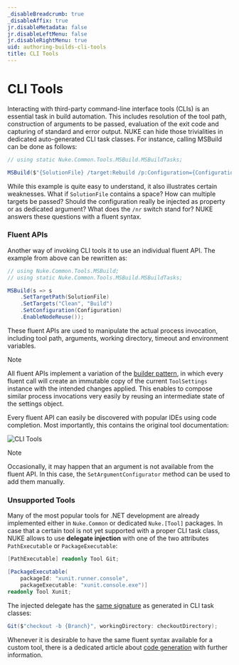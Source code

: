 ```yaml
---
_disableBreadcrumb: true
_disableAffix: true
jr.disableMetadata: false
jr.disableLeftMenu: false
jr.disableRightMenu: true
uid: authoring-builds-cli-tools
title: CLI Tools
---
```


# CLI Tools

Interacting with third-party command-line interface tools (CLIs) is an essential task in build automation. This includes resolution of the tool path, construction of arguments to be passed, evaluation of the exit code and capturing of standard and error output. NUKE can hide those trivialities in dedicated auto-generated CLI task classes. For instance, calling MSBuild can be done as follows:

```c#
// using static Nuke.Common.Tools.MSBuild.MSBuildTasks;

MSBuild($"{SolutionFile} /target:Rebuild /p:Configuration={Configuration} /nr:false");
```

While this example is quite easy to understand, it also illustrates certain weaknesses. What if `SolutionFile` contains a space? How can multiple targets be passed? Should the configuration really be injected as property or as dedicated argument? What does the `/nr` switch stand for? NUKE answers these questions with a fluent syntax.

### Fluent APIs

Another way of invoking CLI tools it to use an individual fluent API. The example from above can be rewritten as:

```c#
// using Nuke.Common.Tools.MSBuild;
// using static Nuke.Common.Tools.MSBuild.MSBuildTasks;

MSBuild(s => s
    .SetTargetPath(SolutionFile)
    .SetTargets("Clean", "Build")
    .SetConfiguration(Configuration)
    .EnableNodeReuse());
```

These fluent APIs are used to manipulate the actual process invocation, including tool path, arguments, working directory, timeout and environment variables.

> [!Note]
> All fluent APIs implement a variation of the [builder pattern](https://en.wikipedia.org/wiki/Builder_pattern), in which every fluent call will create an immutable copy of the current `ToolSettings` instance with the intended changes applied. This enables to compose similar process invocations very easily by reusing an intermediate state of the settings object.

Every fluent API can easily be discovered with popular IDEs using code completion. Most importantly, this contains the original tool documentation:

![CLI Tools](~/images/cli-tools.gif)

> [!Note]
> Occasionally, it may happen that an argument is not available from the fluent API. In this case, the `SetArgumentConfigurator` method can be used to add them manually.

<!--
    SetToolPath
    SetWorkingDirectory
    SetExecutionTimeout
    SetEnvironmentVariables
    LogOutput
    When
    SetArgumentConfigurator
-->

### Unsupported Tools

Many of the most popular tools for .NET development are already implemented either in `Nuke.Common` or dedicated `Nuke.[Tool]` packages. In case that a certain tool is not yet supported with a proper CLI task class, NUKE allows to use **delegate injection** with one of the two attributes `PathExecutable` or `PackageExecutable`:

```c#
[PathExecutable] readonly Tool Git;

[PackageExecutable(
    packageId: "xunit.runner.console",
    packageExecutable: "xunit.console.exe")]
readonly Tool Xunit;
```

The injected delegate has the [same signature]() as generated in CLI task classes:

```c#
Git($"checkout -b {Branch}", workingDirectory: checkoutDirectory);
```

Whenever it is desirable to have the same fluent syntax available for a custom tool, there is a dedicated article about [code generation]() with further information.
